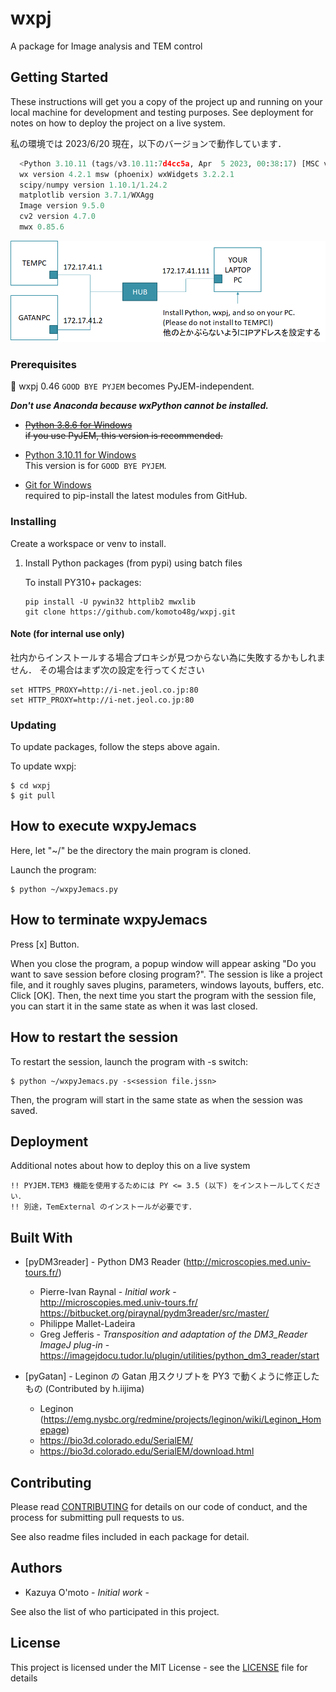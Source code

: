 # wxpj

A package for Image analysis and TEM control


## Getting Started

These instructions will get you a copy of the project up and running on your local machine for development and testing purposes. See deployment for notes on how to deploy the project on a live system.

私の環境では 2023/6/20 現在，以下のバージョンで動作しています．
```Python 3.10.11
  <Python 3.10.11 (tags/v3.10.11:7d4cc5a, Apr  5 2023, 00:38:17) [MSC v.1929 64 bit (AMD64)]>
  wx version 4.2.1 msw (phoenix) wxWidgets 3.2.2.1
  scipy/numpy version 1.10.1/1.24.2
  matplotlib version 3.7.1/WXAgg
  Image version 9.5.0
  cv2 version 4.7.0
  mwx 0.85.6
```

![setup](./images/net.png)


### Prerequisites

:memo: wxpj 0.46 `GOOD BYE PYJEM` becomes PyJEM-independent.

***Don't use Anaconda because wxPython cannot be installed.***

* ~~[Python 3.8.6 for Windows](https://www.python.org/downloads/release/python-386/)  
    if you use PyJEM, this version is recommended.~~

* [Python 3.10.11 for Windows](https://www.python.org/downloads/release/python-31011/)  
    This version is for `GOOD BYE PYJEM`.

* [Git for Windows](https://git-scm.com/)  
    required to pip-install the latest modules from GitHub.


### Installing

Create a workspace or venv to install.

1. Install Python packages (from pypi) using batch files  

    To install PY310+ packages:
    ```
    pip install -U pywin32 httplib2 mwxlib
    git clone https://github.com/komoto48g/wxpj.git
    ```


#### Note (for internal use only)

社内からインストールする場合プロキシが見つからない為に失敗するかもしれません．
その場合はまず次の設定を行ってください


    set HTTPS_PROXY=http://i-net.jeol.co.jp:80
    set HTTP_PROXY=http://i-net.jeol.co.jp:80


### Updating

To update packages, follow the steps above again.
<!--
Remove the wxpj directory before updating. Otherwise the latest wxpj will not be cloned.
-->
To update wxpj:

    $ cd wxpj
    $ git pull


## How to execute wxpyJemacs

Here, let "~/" be the directory the main program is cloned.

Launch the program:

    $ python ~/wxpyJemacs.py


## How to terminate wxpyJemacs

Press [x] Button.

When you close the program, a popup window will appear asking "Do you want to save session before closing program?".
The session is like a project file, and it roughly saves plugins, parameters, windows layouts, buffers, etc.
Click [OK]. Then, the next time you start the program with the session file, you can start it in the same state as when it was last closed.


## How to restart the session

To restart the session, launch the program with -s switch:

    $ python ~/wxpyJemacs.py -s<session file.jssn>

Then, the program will start in the same state as when the session was saved.


## Deployment

Additional notes about how to deploy this on a live system

    !! PYJEM.TEM3 機能を使用するためには PY <= 3.5 (以下) をインストールしてください．
    !! 別途，TemExternal のインストールが必要です．

<!--
:memo: バージョン 0.46 以降では不要になります．↑
       No longer required after version 0.46.
-->


## Built With

* [pyDM3reader] - Python DM3 Reader (http://microscopies.med.univ-tours.fr/)

    * Pierre-Ivan Raynal - *Initial work* -  
        http://microscopies.med.univ-tours.fr/  
        https://bitbucket.org/piraynal/pydm3reader/src/master/  
    * Philippe Mallet-Ladeira
    * Greg Jefferis - *Transposition and adaptation of the DM3_Reader ImageJ plug-in* -  
        https://imagejdocu.tudor.lu/plugin/utilities/python_dm3_reader/start

* [pyGatan] - Leginon の Gatan 用スクリプトを PY3 で動くように修正したもの (Contributed by h.iijima)
    * Leginon (https://emg.nysbc.org/redmine/projects/leginon/wiki/Leginon_Homepage)  
    * https://bio3d.colorado.edu/SerialEM/  
    * https://bio3d.colorado.edu/SerialEM/download.html  


## Contributing

Please read [CONTRIBUTING](./CONTRIBUTING) for details on our code of conduct, and the process for submitting pull requests to us.

See also readme files included in each package for detail.


## Authors

* Kazuya O'moto - *Initial work* -

See also the list of who participated in this project.


## License

This project is licensed under the MIT License - see the [LICENSE](./LICENSE) file for details
